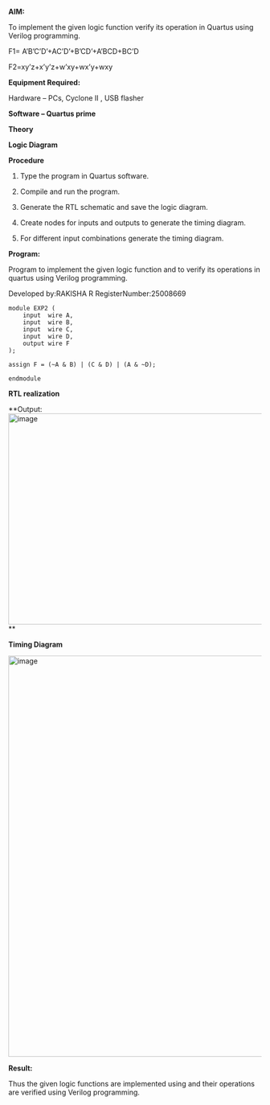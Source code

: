**AIM:**

To implement the given logic function verify its operation in Quartus using Verilog programming.

F1= A’B’C’D’+AC’D’+B’CD’+A’BCD+BC’D 

F2=xy’z+x’y’z+w’xy+wx’y+wxy

**Equipment Required:**

Hardware – PCs, Cyclone II , USB flasher

**Software – Quartus prime**

**Theory**

**Logic Diagram**

**Procedure**

1.	Type the program in Quartus software.

2.	Compile and run the program.

3.	Generate the RTL schematic and save the logic diagram.

4.	Create nodes for inputs and outputs to generate the timing diagram.

5.	For different input combinations generate the timing diagram.


**Program:**

 Program to implement the given logic function and to verify its operations in quartus using Verilog programming. 

Developed by:RAKISHA R
RegisterNumber:25008669
```
module EXP2 (
    input  wire A,
    input  wire B,
    input  wire C,
    input  wire D,
    output wire F
);

assign F = (~A & B) | (C & D) | (A & ~D);

endmodule

```

**RTL realization**

**Output:<img width="813" height="420" alt="image" src="https://github.com/user-attachments/assets/ed52c563-2217-4099-9128-455382bc08d1" />
**

**Timing Diagram**

<img width="1231" height="798" alt="image" src="https://github.com/user-attachments/assets/2be6dacd-1c0e-4332-a082-0184f1543f7f" />

**Result:**

Thus the given logic functions are implemented using and their operations are verified using Verilog programming.

